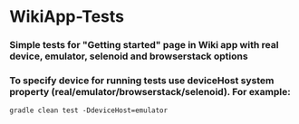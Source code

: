 # WikiApp-Tests

### Simple tests for "Getting started" page in Wiki app with real device, emulator, selenoid and browserstack options

### To specify device for running tests use deviceHost system property (real/emulator/browserstack/selenoid). For example:

```
gradle clean test -DdeviceHost=emulator
```
